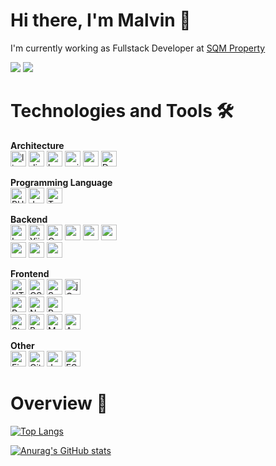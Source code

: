 # Hi there, I'm Malvin 👋

I'm currently working as Fullstack Developer at [SQM Property](http://sqmproperty.co.id/)

<p align="left">
  <a href="mailto:malvinyosef@gmail.com"><img src="https://img.shields.io/badge/gmail-%23D14836.svg?&style=for-the-badge&logo=gmail&logoColor=white" /></a>
  <a href="https://www.linkedin.com/in/malvin-yosef-saputra/"><img src="https://img.shields.io/badge/linkedin-%230077B5.svg?&style=for-the-badge&logo=linkedin&logoColor=white" /></a>
<p>

# Technologies and Tools 🛠

<p>
  <b>Architecture</b>
  <br>
  <img alt="linux" src="https://img.shields.io/badge/Linux-FCC624?logo=linux&logoColor=black" height="25" />
  <img alt="digitalocean" src="https://img.shields.io/badge/Digital_Ocean-0080FF?logo=DigitalOcean&logoColor=white" height="25" />
  <img alt="heroku" src="https://img.shields.io/badge/Heroku-430098?logo=heroku&logoColor=white" height="25" />
  <img alt="nginx" src="https://img.shields.io/badge/Nginx-009639?logo=nginx&logoColor=white" height="25" />
  <img alt="apache" src="https://img.shields.io/badge/apache-%23D42029.svg?logo=apache&logoColor=white" height="25" />
  <img alt="Docker" src="https://img.shields.io/badge/docker-%230db7ed.svg?logo=docker&logoColor=white" height="25"/>
</p>

<p>
  <b>Programming Language</b>
  <br>
  <img alt="PHP" src="https://img.shields.io/badge/php-%23777BB4.svg?logo=php&logoColor=white" title="PHP" height="25" />
  <img alt="JavaScript" src="https://img.shields.io/badge/javascript-%23323330.svg?logo=javascript&logoColor=%23F7DF1E" title="JavaScript" height="25" />
  <img alt="TypeScript" src="https://img.shields.io/badge/typescript-%23007ACC.svg?logo=typescript&logoColor=white" title="TypeScript" height="25" />
</p>

<p>
  <b>Backend</b>
  <br>
  <img alt="Laravel" src="https://img.shields.io/badge/laravel-%23FF2D20.svg?logo=laravel&logoColor=white" height="25" />
  <img alt="Yii" src="https://img.shields.io/badge/Yii_Framework-green.svg?logo=yii&logoColor=white" height="25" />
  <img alt="Codeigniter" src="https://img.shields.io/badge/Codeigniter-EF4223?logo=codeigniter&logoColor=white" height="25" />
  <img alt="node" src="https://img.shields.io/badge/Node.js-339933?logo=nodedotjs&logoColor=white" height="25" />
  <img alt="express" src="https://img.shields.io/badge/Express.js-000000?logo=express&logoColor=white" height="25" />
  <img alt="graph" src="https://img.shields.io/badge/GraphQl-E10098?logo=graphql&logoColor=white" height="25" />
  <br>
  <img alt="mysql" src="https://img.shields.io/badge/MySQL-00000F?logo=mysql&logoColor=white" height="25" />
  <img alt="oracle" src="https://img.shields.io/badge/Oracle-F80000?logo=oracle&logoColor=black" height="25" />
  <img alt="postgre" src="https://img.shields.io/badge/PostgreSQL-316192?logo=postgresql&logoColor=white" height="25" />
</p>

<p>
  <b>Frontend</b>
  <br>
  <img src="https://img.shields.io/badge/HTML5-282C34?logo=html5&logoColor=E34F26" alt="HTML5 logo" title="HTML5" height="25" />
  <img src="https://img.shields.io/badge/CSS-282C34?logo=css3&logoColor=1572B6" alt="CSS3 logo" title="CSS3" height="25" />
  <img src="https://img.shields.io/badge/Sass-282C34?logo=sass&logoColor=CC6699" alt="Sass logo" title="Sass" height="25" />
  <img alt="jQuery" src="https://img.shields.io/badge/jquery-%230769AD.svg?logo=jquery&logoColor=white" height="25" />
  <br>
  <img src="https://img.shields.io/badge/React-282C34?logo=react&logoColor=61DAFB" alt="React Native logo" title="React Native" height="25" />
  <img alt="Next JS" src="https://img.shields.io/badge/nextjs-%23000000.svg?logo=next.js&logoColor=white" height="25"/>
  <img src="https://img.shields.io/badge/Redux-282C34?logo=redux&logoColor=764ABC" alt="Redux logo" title="Redux" height="25" />
  <br>
  <img alt="Styled Components" src="https://img.shields.io/badge/styled--components-DB7093?logo=styled-components&logoColor=white" height="25" />
  <img alt="Bootstrap" src="https://img.shields.io/badge/bootstrap-%23563D7C.svg?logo=bootstrap&logoColor=white" height="25" />
  <img alt="Material UI" src="https://img.shields.io/badge/materialui-%230081CB.svg?logo=material-ui&logoColor=white" height="25" />
  <img alt="Ant-Design" src="https://img.shields.io/badge/-AntDesign-%230170FE?logo=ant-design&logoColor=white" height="25" />
</p>

<p>
  <b>Other</b>
  <br>
  <img alt="Firebase" src="https://img.shields.io/badge/firebase-%23039BE5.svg?logo=firebase" height="25"/>
  <img alt="Git" src="https://img.shields.io/badge/git-%23F05033.svg?logo=git&logoColor=white" height="25"/>
  <img alt="Jest" src="https://img.shields.io/badge/-jest-%23C21325?logo=jest&logoColor=white" height="25"/>
  <img alt="ESLint" src="https://img.shields.io/badge/ESLint-4B3263?logo=eslint&logoColor=white" height="25"/>
</p>


# Overview 🎯

[![Top Langs](https://github-readme-stats.vercel.app/api/top-langs/?username=malvinys&layout=compact)](https://github.com/anuraghazra/github-readme-stats)

[![Anurag's GitHub stats](https://github-readme-stats.vercel.app/api?username=malvinys&hide=stars,prs&count_private=true)](https://github.com/anuraghazra/github-readme-stats)

